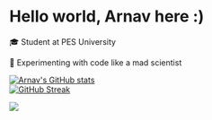 # Hello world, Arnav here :)

🎓 Student at PES University

🧪 Experimenting with code like a mad scientist

[![Arnav's GitHub stats](https://github-readme-stats.vercel.app/api?username=arnxv0&count_private=true&show_icons=true&hide_border=true&bg_color=090C10&title_color=FE5454&text_color=ffffffff)](https://github.com/arnxv0)
<br>
[![GitHub Streak](http://github-readme-streak-stats.herokuapp.com?user=arnxv0&hide_border=true&background=090C10&sideNums=FE5454&fire=FE5454&stroke=4C71F1&currStreakLabel=FFFFFF&dates=4C71F1&sideLabels=FFFFFF&ring=FE5454&currStreakNum=FE5454)](https://github.com/arnxv0)

![](https://komarev.com/ghpvc/?username=arnxv0)

<!--
**arnxv0/arnxv0** is a ✨ _special_ ✨ repository because its `README.md` (this file) appears on your GitHub profile.


[![Arnav's GitHub stats](https://github-readme-stats.vercel.app/api/top-langs/?username=arnxv0&count_private=true&show_icons=true&bg_color=090C10&title_color=FE5454&text_color=ffffffff&layout=compact)](https://github.com/arnxv0) 


Here are some ideas to get you started:

- 🔭 I’m currently working on ...
- 🌱 I’m currently learning ...
- 👯 I’m looking to collaborate on ...
- 🤔 I’m looking for help with ...
- 💬 Ask me about ...
- 📫 How to reach me: ...
- 😄 Pronouns: ...
- ⚡ Fun fact: ...
-->
